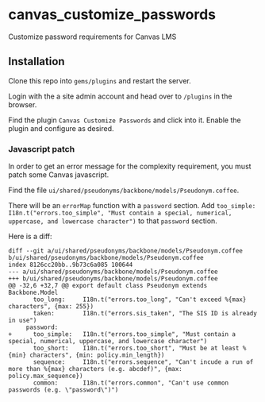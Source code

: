 # canvas_customize_passwords
Customize password requirements for Canvas LMS


## Installation

Clone this repo into `gems/plugins` and restart the server.

Login with the a site admin account and head over to `/plugins` in the browser.

Find the plugin `Canvas Customize Passwords` and click into it. Enable the plugin and configure as desired.

### Javascript patch

In order to get an error message for the complexity requirement, you must patch some Canvas javascript.

Find the file `ui/shared/pseudonyms/backbone/models/Pseudonym.coffee`.

There will be an `errorMap` function with a `password` section. Add `too_simple:   I18n.t("errors.too_simple", "Must contain a special, numerical, uppercase, and lowercase character")` to that `password` section.

Here is a diff:

```
diff --git a/ui/shared/pseudonyms/backbone/models/Pseudonym.coffee b/ui/shared/pseudonyms/backbone/models/Pseudonym.coffee
index 8126cc20bb..9b73c6a085 100644
--- a/ui/shared/pseudonyms/backbone/models/Pseudonym.coffee
+++ b/ui/shared/pseudonyms/backbone/models/Pseudonym.coffee
@@ -32,6 +32,7 @@ export default class Pseudonym extends Backbone.Model
       too_long:     I18n.t("errors.too_long", "Can't exceed %{max} characters", {max: 255})
       taken:        I18n.t("errors.sis_taken", "The SIS ID is already in use")
     password:
+      too_simple:   I18n.t("errors.too_simple", "Must contain a special, numerical, uppercase, and lowercase character")
       too_short:    I18n.t("errors.too_short", "Must be at least %{min} characters", {min: policy.min_length})
       sequence:     I18n.t("errors.sequence", "Can't incude a run of more than %{max} characters (e.g. abcdef)", {max: policy.max_sequence})
       common:       I18n.t("errors.common", "Can't use common passwords (e.g. \"password\")")
```

